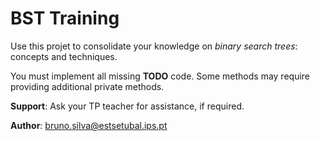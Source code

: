 # BST Training

Use this projet to consolidate your knowledge on *binary search trees*: concepts and techniques.

You must implement all missing **TODO** code. Some methods may require providing additional private methods.

**Support**: Ask your TP teacher for assistance, if required.

**Author**: bruno.silva@estsetubal.ips.pt